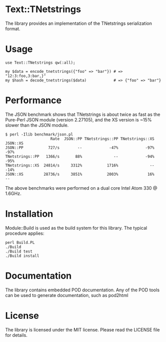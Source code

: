 Text::TNetstrings
=================

The library provides an implementation of the TNetstrings serialization
format.


Usage
=====

	use Text::TNetstrings qw(:all);

	my $data = encode_tnetstrings({"foo" => "bar"}) # => "12:3:foo,3:bar,}"
	my $hash = decode_tnetstrings($data)            # => {"foo" => "bar"}

Performance
===========

The JSON benchmark shows that TNetstrings is about twice as fast as the
Pure-Perl JSON module (version 2.27105), and the XS version is ~15%
slower than the JSON module.

	$ perl -Ilib benchmark/json.pl
	                    Rate  JSON::PP TNetstrings::PP TNetstrings::XS  JSON::XS
	JSON::PP           727/s        --            -47%            -97%      -97%
	TNetstrings::PP   1366/s       88%              --            -94%      -95%
	TNetstrings::XS  24814/s     3312%           1716%              --      -14%
	JSON::XS         28736/s     3851%           2003%             16%        --

The above benchmarks were performed on a dual core Intel Atom 330 @ 1.6GHz.


Installation
============

Module::Build is used as the build system for this library. The typical
procedure applies:

    perl Build.PL
    ./Build
    ./Build test
    ./Build install


Documentation
=============

The library contains embedded POD documentation. Any of the POD tools
can be used to generate documentation, such as pod2html


License
=======

The library is licensed under the MIT license. Please read the LICENSE
file for details.


